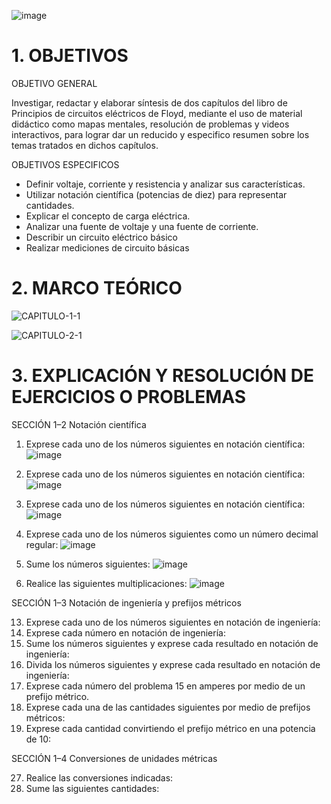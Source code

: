 ![image](https://user-images.githubusercontent.com/105056762/201223170-fd55abcf-e147-4fdb-86c2-1fb43c6d74f7.png)
# 1. OBJETIVOS
OBJETIVO GENERAL

Investigar, redactar y elaborar síntesis de dos capítulos del libro de Principios de circuitos eléctricos de Floyd, mediante el uso de material didáctico como mapas mentales, resolución de problemas y videos interactivos, para lograr dar un reducido y especifico resumen sobre los temas tratados en dichos capítulos.

OBJETIVOS ESPECIFICOS

- Definir voltaje, corriente y resistencia y analizar sus características.
- Utilizar notación científica (potencias de diez) para representar cantidades.
- Explicar el concepto de carga eléctrica.
- Analizar una fuente de voltaje y una fuente de corriente.
- Describir un circuito eléctrico básico
- Realizar mediciones de circuito básicas

# 2. MARCO TEÓRICO

![CAPITULO-1-1](https://user-images.githubusercontent.com/105056762/201224805-fc82940f-4e60-4b0e-98c1-4f892d45d76e.png)

![CAPITULO-2-1](https://user-images.githubusercontent.com/105056762/201224826-22ddb9c5-7ef8-41ad-b41e-da01ae9f8e12.png)

# 3. EXPLICACIÓN Y RESOLUCIÓN DE EJERCICIOS O PROBLEMAS

SECCIÓN 1–2 Notación científica

1. Exprese cada uno de los números siguientes en notación científica:
![image](https://user-images.githubusercontent.com/105056762/201225079-f7008c41-e9c8-42d9-9ee8-317dbf226902.png)

3. Exprese cada uno de los números siguientes en notación científica:
![image](https://user-images.githubusercontent.com/105056762/201225859-eace4293-77d0-4fd9-b05e-879980063bd6.png)

5. Exprese cada uno de los números siguientes en notación científica:
![image](https://user-images.githubusercontent.com/105056762/201225929-ff92f818-7654-4fc4-a09a-7eb951448ba6.png)

7. Exprese cada uno de los números siguientes como un número decimal regular:
![image](https://user-images.githubusercontent.com/105056762/201225956-d00ae621-0b0e-45e8-b678-675f36c613bb.png)

9. Sume los números siguientes:
![image](https://user-images.githubusercontent.com/105056762/201225988-acebcd30-29d8-4f44-b58d-360f3c48bfb5.png)

11. Realice las siguientes multiplicaciones:
![image](https://user-images.githubusercontent.com/105056762/201226135-33681e2b-64b4-48f4-bb7e-6278ab976023.png)

SECCIÓN 1–3 Notación de ingeniería y prefijos métricos

13. Exprese cada uno de los números siguientes en notación de ingeniería:
15. Exprese cada número en notación de ingeniería:
17. Sume los números siguientes y exprese cada resultado en notación de ingeniería:
19. Divida los números siguientes y exprese cada resultado en notación de ingeniería:
21. Exprese cada número del problema 15 en amperes por medio de un prefijo métrico.
23. Exprese cada una de las cantidades siguientes por medio de prefijos métricos:
25. Exprese cada cantidad convirtiendo el prefijo métrico en una potencia de 10:

SECCIÓN 1–4 Conversiones de unidades métricas

27. Realice las conversiones indicadas:
29. Sume las siguientes cantidades:
